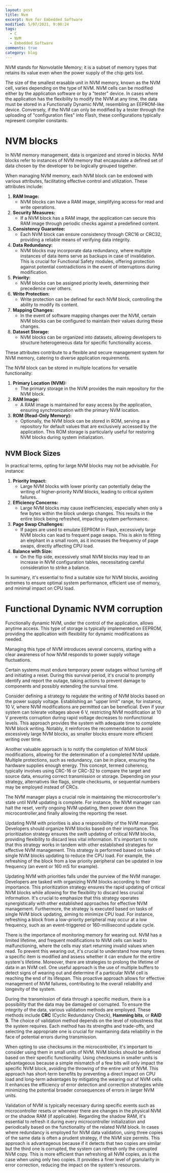 ```yaml
---
layout: post
title: Nvm
excerpt: Nvm for Embedded Software
modified: 5/07/2021, 9:00:24
tags:
  - C
  - NVM
  - Embedded Software
comments: true
category: blog
---
```

NVM stands for Nonvolatile Memory; it is a subset of memory types that retains its value even when the power supply of the chip gets lost.

The size of the smallest erasable unit in NVM memory, known as the NVM cell, varies depending on the type of NVM. NVM cells can be modified either by the application software or by a "tester" device. In cases where the application has the flexibility to modify the NVM at any time, the data must be stored in a Functionally Dynamic NVM, resembling an EEPROM-like device. Conversely, if the NVM can only be modified by a tester through the uploading of "configuration files" into Flash, these configurations typically represent compiler constants.

# NVM blocks
In NVM memory management, data is organized and stored in blocks. NVM blocks refer to instances of NVM memory that encapsulate a defined set of data chosen by the developer to be logically grouped together.

When managing NVM memory, each NVM block can be endowed with various attributes, facilitating effective control and utilization. These attributes include:
1. **RAM Image:**
   - NVM blocks can have a RAM image, simplifying access for read and write operations.
2. **Security Measures:**
   - If a NVM block has a RAM image, the application can secure this RAM image through periodic checks against a predefined content.
3. **Consistency Guarantee:**
   - Each NVM block can ensure consistency through CRC16 or CRC32, providing a reliable means of verifying data integrity.
4. **Data Redundancy:**
   - NVM blocks may incorporate data redundancy, where multiple instances of data items serve as backups in case of invalidation. This is crucial for Functional Safety modules, offering protection against potential contradictions in the event of interruptions during modification.
5. **Priority:**
   - NVM blocks can be assigned priority levels, determining their precedence over others.
6. **Write Protection:**
   - Write protection can be defined for each NVM block, controlling the ability to modify its content.
7. **Mapping Changes:**
   - In the event of software mapping changes over the NVM, certain NVM blocks can be configured to maintain their values during these changes.
8. **Dataset Storage:**
   - NVM blocks can be organized into datasets, allowing developers to structure heterogeneous data for specific functionality access.

These attributes contribute to a flexible and secure management system for NVM memory, catering to diverse application requirements.

The NVM block can be stored in multiple locations for versatile functionality:

1. **Primary Location (NVM):**
   - The primary storage in the NVM provides the main repository for the NVM block.
2. **RAM Image:**
   - A RAM image is maintained for easy access by the application, ensuring synchronization with the primary NVM location.
3. **ROM (Read-Only Memory):**
   - Optionally, the NVM block can be stored in ROM, serving as a repository for default values that are exclusively accessed by the application. This ROM storage is particularly useful for restoring NVM blocks during system initialization.
  
## NVM Block Sizes
In practical terms, opting for large NVM blocks may not be advisable. For instance:

1. **Priority Impact:**
   - Large NVM blocks with lower priority can potentially delay the writing of higher-priority NVM blocks, leading to critical system failures.
2. **Efficiency Concerns:**
   - Large NVM blocks may cause inefficiencies, especially when only a few bytes within the block undergo changes. This results in the entire block being refreshed, impacting system performance.
3. **Page Swap Challenges:**
   - If pages are used to emulate EEPROM in Flash, excessively large NVM blocks can lead to frequent page swaps. This is akin to fitting an elephant in a small room, as it increases the frequency of page swaps, directly affecting CPU load.
4. **Balance with Size:**
   - On the flip side, excessively small NVM blocks may lead to an increase in NVM configuration tables, necessitating careful consideration to strike a balance.

In summary, it's essential to find a suitable size for NVM blocks, avoiding extremes to ensure optimal system performance, efficient use of memory, and minimal impact on CPU load.

# Functional Dynamic NVM corruption
Functionally dynamic NVM, under the control of the application, allows anytime access. This type of storage is typically implemented on EEPROM, providing the application with flexibility for dynamic modifications as needed.

Managing this type of NVM introduces several concerns, starting with a clear awareness of how NVM responds to power supply voltage fluctuations.

Certain systems must endure temporary power outages without turning off and initiating a reset. During this survival period, it's crucial to promptly identify and report the outage, taking actions to prevent damage to components and possibly extending the survival time.

Consider defining a strategy to regulate the writing of NVM blocks based on the power supply voltage. Establishing an "upper limit" range, for instance, 10 V, where NVM modifications are permitted can be beneficial. Even if your system can tolerate voltages above 6 V, restricting NVM modification at 10 V prevents corruption during rapid voltage decreases to nonfunctional levels. This approach provides the system with adequate time to complete NVM block writing. Notably, it reinforces the recommendation to avoid excessively large NVM blocks, as smaller blocks ensure more efficient writing over time.

Another valuable approach is to notify the completion of NVM block modifications, allowing for the determination of a completed NVM update. Multiple protections, such as redundancy, can be in place, ensuring the hardware supplies enough energy. This concept, termed coherency, typically involves using CRC-16 or CRC-32 to compare the target and source data, ensuring correct transmission or storage. Depending on your strategy, alternatives like flags, simple checksums, or sequential numbers may be employed instead of CRCs.

The NVM manager plays a crucial role in maintaining the microcontroller's state until NVM updating is complete. For instance, the NVM manager can halt the reset, verify ongoing NVM updating, then power down the microcontroller,and finally allowing the reporting the reset. 

Updating NVM with priorities is also a responsibility of the NVM manager. Developers should organize NVM blocks based on their importance. This prioritization strategy ensures the swift updating of critical NVM blocks, providing flexibility to discard less vital information. It's important to note that this strategy works in tandem with other established strategies for effective NVM management. This strategy is performed based on tasks of single NVM blocks updating to reduce the CPU load. For example, the refreshing of the block from a low priority peripheral can be updated in low frequency (an event or 160 mS for example).

Updating NVM with priorities falls under the purview of the NVM manager. Developers are tasked with organizing NVM blocks according to their importance. This prioritization strategy ensures the rapid updating of critical NVM blocks while allowing for the flexibility to discard less crucial information. It's crucial to emphasize that this strategy operates synergistically with other established approaches for effective NVM management. Furthermore, the strategy is executed based on tasks of single NVM block updating, aiming to minimize CPU load. For instance, refreshing a block from a low-priority peripheral may occur at a low frequency, such as an event-triggered or 160-millisecond update cycle.

There is the importance of monitoring memory for wearing out. NVM has a limited lifetime, and frequent modifications to NVM cells can lead to malfunctioning, where the cells may start returning invalid values when read. To prevent this wearing out, it's crucial to understand how many times a specific item is modified and assess whether it can endure for the entire system's lifetime. Moreover, there are strategies to prolong the lifetime of data in an NVM cell. One useful approach is the use of multiple buffers to detect signs of wearing out  and determine if a particular NVM cell is reaching the end of its lifespan. This proactive approach allows for effective management of NVM failures, contributing to the overall reliability and longevity of the system.

During the transmission of data through a specific medium, there is a possibility that the data may be damaged or corrupted. To ensure the integrity of the data, various validation methods are employed. These methods include **CRC** (Cyclic Redundancy Check), **Hamming bits**, or **RAID 5**. The choice of validation method depends on the level of robustness that the system requires. Each method has its strengths and trade-offs, and selecting the appropriate one is crucial for maintaining data reliability in the face of potential errors during transmission.

When opting to use checksums in the microcontroller, it's important to consider using them in small units of NVM. NVM blocks should be defined based on their specific functionality. Using checksums in smaller units is advantageous because a simple mismatch of a few bits will only impact the specific NVM block, avoiding the throwing of the entire unit of NVM. This approach has short-term benefits by preventing a direct impact on CPU load and long-term advantages by mitigating the wearing out of NVM cells. It enhances the efficiency of error detection and correction strategies while minimizing the potential broader consequences of errors in larger NVM units.

Validation of NVM is typically necessary during specific events such as microcontroller resets or whenever there are changes in the physical NVM or the shadow RAM (if applicable). Regarding the shadow RAM, it's essential to refresh it during every microcontroller initialization and periodically based on the functionality of the related NVM block. In cases where redundancy is employed for NVM data validation, using three copies of the same data is often a prudent strategy, if the NVM size permits. This approach is advantageous because if it detects that two copies are similar but the third one is corrupted, the system can refresh only the corrupted NVM copy. This is more efficient than refreshing all NVM copies, as is the case when using only two copies. It provides a finer level of granularity in error correction, reducing the impact on the system's resources.

